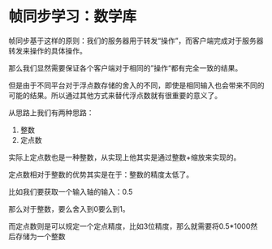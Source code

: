 # 帧同步学习：数学库

帧同步基于这样的原则：我们的服务器用于转发“操作”，而客户端完成对于服务器转发来操作的具体操作。

那么我们显然需要保证各个客户端对于相同的”操作“都有完全一致的结果。

但是由于不同平台对于浮点数存储的舍入的不同，即使是相同输入也会带来不同的可能的结果。所以通过其他方式来替代浮点数就有很重要的意义了。

从思路上我们有两种思路：

1. 整数
2. 定点数

实际上定点数也是一种整数，从实现上他其实是通过整数+缩放来实现的。

定点数相对于整数的优势其实是在于：整数的精度太低了。

比如我们要获取一个输入轴的输入：0.5

那么对于整数，要么舍入到0要么到1。

而定点数则是可以规定一个定点精度，比如3位精度，那么就需要将0.5*1000然后存储为一个整数